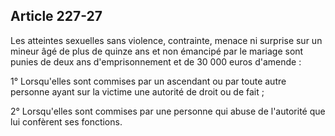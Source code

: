 Article 227-27
----
Les atteintes sexuelles sans violence, contrainte, menace ni surprise sur un
mineur âgé de plus de quinze ans et non émancipé par le mariage sont punies de
deux ans d'emprisonnement et de 30 000 euros d'amende :

1° Lorsqu'elles sont commises par un ascendant ou par toute autre personne ayant
sur la victime une autorité de droit ou de fait ;

2° Lorsqu'elles sont commises par une personne qui abuse de l'autorité que lui
confèrent ses fonctions.
